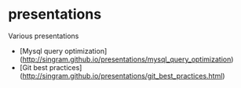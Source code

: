 presentations
=============

Various presentations

+ [Mysql query optimization] (http://singram.github.io/presentations/mysql_query_optimization)
+ [Git best practices] (http://singram.github.io/presentations/git_best_practices.html)